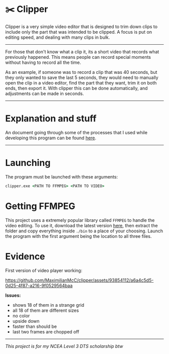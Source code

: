 # ✂️ Clipper
Clipper is a very simple video editor that is designed to trim down clips to include only the part that was intended to be clipped. A focus is put on editing speed, and dealing with many clips in bulk.

---

For those that don't know what a clip it, its a short video that records what previously happened. This means people can record special moments without having to record all the time.

As an example, if someone was to record a clip that was 40 seconds, but they only wanted to save the last 5 seconds, they would need to manually open the clip in a video editor, find the part that they want, trim it on both ends, then export it. With clipper this can be done automatically, and adjustments can be made in seconds.

---

# Explanation and stuff
An document going through some of the processes that I used while developing this program can be found [here](./EXPLANATION.md).

---

# Launching
The program must be launched with these arguments:
```cmd
clipper.exe <PATH TO FFMPEG> <PATH TO VIDEO>
```

# Getting FFMPEG
This project uses a extremely popular library called `FFMPEG` to handle the video editing. To use it, download the latest version [here](https://github.com/BtbN/FFmpeg-Builds/releases), then extract the folder and copy everything inside `./bin` to a place of your choosing. Launch the program with the first argument being the location to all three files.

# Evidence
First version of video player working:

https://github.com/MaximilianMcC/clipper/assets/93854112/a6a4c5d5-0d25-4f87-a216-9f0529564baa

**Issues:**
- shows 18 of them in a strange grid
- all 18 of them are different sizes
- no color
- upside down
- faster than should be
- last two frames are chopped off


---

*This project is for my NCEA Level 3 DTS scholarship btw*


